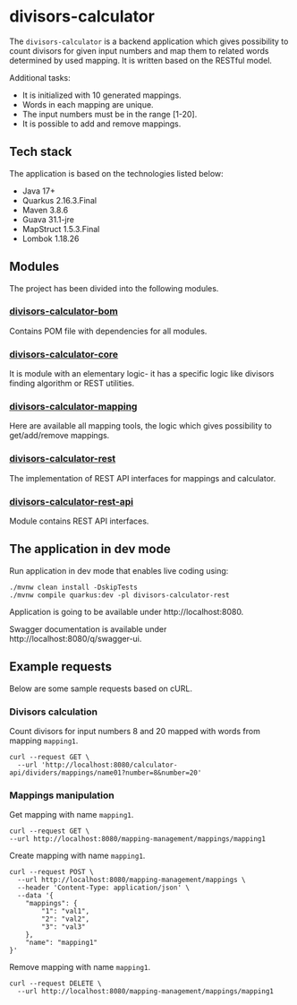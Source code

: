 # divisors-calculator

The `divisors-calculator` is a backend application which gives possibility to count divisors for given input numbers and map them to related words determined by used mapping.
It is written based on the RESTful model.

Additional tasks:
- It is initialized with 10 generated mappings.
- Words in each mapping are unique.
- The input numbers must be in the range [1-20].
- It is possible to add and remove mappings.

## Tech stack
The application is based on the technologies listed below:
- Java 17+
- Quarkus 2.16.3.Final
- Maven 3.8.6
- Guava 31.1-jre
- MapStruct 1.5.3.Final
- Lombok 1.18.26

## Modules
The project has been divided into the following modules.

### [divisors-calculator-bom](divisors-calculator-bom)

Contains POM file with dependencies for all modules. 

### [divisors-calculator-core](divisors-calculator-core)

It is module with an elementary logic- it has a specific logic like divisors finding algorithm or REST utilities.

### [divisors-calculator-mapping](divisors-calculator-mapping)

Here are available all mapping tools, the logic which gives possibility to get/add/remove mappings.

### [divisors-calculator-rest](divisors-calculator-rest)

The implementation of REST API interfaces for mappings and calculator.

### [divisors-calculator-rest-api](divisors-calculator-rest-api)

Module contains REST API interfaces.

## The application in dev mode

Run application in dev mode that enables live coding using:
```shell script
./mvnw clean install -DskipTests
./mvnw compile quarkus:dev -pl divisors-calculator-rest
```

Application is going to be available under http://localhost:8080.

Swagger documentation is available under http://localhost:8080/q/swagger-ui. 

## Example requests

Below are some sample requests based on cURL.

### Divisors calculation

Count divisors for input numbers 8 and 20 mapped with words from mapping `mapping1`.

```
curl --request GET \
  --url 'http://localhost:8080/calculator-api/dividers/mappings/name01?number=8&number=20'
```

### Mappings manipulation

Get mapping with name `mapping1`.
```
curl --request GET \
--url http://localhost:8080/mapping-management/mappings/mapping1
```

Create mapping with name `mapping1`.

```
curl --request POST \
  --url http://localhost:8080/mapping-management/mappings \
  --header 'Content-Type: application/json' \
  --data '{
	"mappings": {
		"1": "val1",
		"2": "val2",
		"3": "val3"
	},
	"name": "mapping1"
}'
```

Remove mapping with name `mapping1`.

```
curl --request DELETE \
  --url http://localhost:8080/mapping-management/mappings/mapping1
```